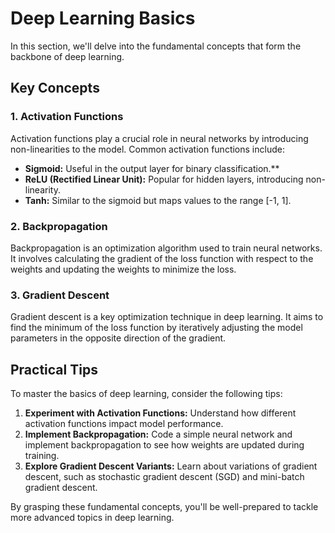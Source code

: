 # Deep Learning Basics

In this section, we'll delve into the fundamental concepts that form the backbone of deep learning.

## Key Concepts

### 1. Activation Functions

Activation functions play a crucial role in neural networks by introducing non-linearities to the model. Common activation functions include:

- **Sigmoid:** Useful in the output layer for binary classification.**
- **ReLU (Rectified Linear Unit):** Popular for hidden layers, introducing non-linearity.
- **Tanh:** Similar to the sigmoid but maps values to the range [-1, 1].

### 2. Backpropagation

Backpropagation is an optimization algorithm used to train neural networks. It involves calculating the gradient of the loss function with respect to the weights and updating the weights to minimize the loss.

### 3. Gradient Descent

Gradient descent is a key optimization technique in deep learning. It aims to find the minimum of the loss function by iteratively adjusting the model parameters in the opposite direction of the gradient.

## Practical Tips

To master the basics of deep learning, consider the following tips:

1. **Experiment with Activation Functions:** Understand how different activation functions impact model performance.
2. **Implement Backpropagation:** Code a simple neural network and implement backpropagation to see how weights are updated during training.
3. **Explore Gradient Descent Variants:** Learn about variations of gradient descent, such as stochastic gradient descent (SGD) and mini-batch gradient descent.

By grasping these fundamental concepts, you'll be well-prepared to tackle more advanced topics in deep learning.
